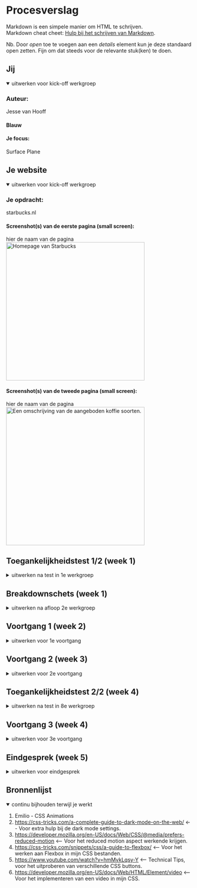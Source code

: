 # Procesverslag
Markdown is een simpele manier om HTML te schrijven.  
Markdown cheat cheet: [Hulp bij het schrijven van Markdown](https://github.com/adam-p/markdown-here/wiki/Markdown-Cheatsheet).



Nb. Door *open* toe te voegen aan een *details* element kun je deze standaard open zetten. Fijn om dat steeds voor de relevante stuk(ken) te doen.



## Jij

<details open>
  <summary>uitwerken voor kick-off werkgroep</summary>

  ### Auteur:
  Jesse van Hooff

  #### Blauw

  #### Je focus:
  Surface Plane
 
</details>





## Je website

<details open>
  <summary>uitwerken voor kick-off werkgroep</summary>

  ### Je opdracht:
  starbucks.nl

  #### Screenshot(s) van de eerste pagina (small screen): 
  hier de naam van de pagina  
  <img src="readme-images/screenshot1.png" width="375px" alt="Homepage van Starbucks">

  #### Screenshot(s) van de tweede pagina (small screen):
  hier de naam van de pagina  
  <img src="readme-images/screenshot2.png" width="375px" alt="Een omschrijving van de aangeboden koffie soorten.">
 
</details>



## Toegankelijkheidstest 1/2 (week 1)

<details>
  <summary>uitwerken na test in 1e werkgroep</summary>

### Bevindingen
  Lijst met je bevindingen die in de test naar voren kwamen:

  #### Screenreader
Omdat er ontzettend veel gebruik wordt gemaakt van divjes en er weinig alt-text aanwezig is, kan je er bijna niet uitkomen waar je bent op de pagina. Ook zouden titels/links beter moeten worden verteld i.p.v bepaalde codenamen te horen. Dit maakt het duidelijker voor de gebruiker. 	


#### Muis en Toetsenbord 
  Het navigeren met de tab-toets gaat redelijk goed, wel worden knoppen overgeslagen. Ook geeft hij niet aan bij welke sectie welke knop hoort. Zo word je ineens doorverwezen naar een compleet ander onderdeel van de website waar ook een "bestel nu" knop zit. Het is dus heel onduidelijk. 
  
  Door de code beter en hierarchisch duidelijker te schrijven, en rekening te houden met de navigatie patronen binnen de pagina zou het opgelost kunnen worden. 


#### Motoriek (shocks, elastiekjes)
Omdat de website kleinere buttons hanteert zou de focus daar op kunnen liggen, deze zijn namelijk slecht klikbaar voor mensen met spasme of andere zenuw aandoeningen. Door de buttons te vergroten kan ik de website beter toegankelijk maken, zonder per sé de huisstijl te doorbreken. Ik wil dit dan ook graag doorvoeren, al is het alleen maar om te testen of het dan ook echt beter werkt. 


#### Visueel (brillen, contrast, kleurenblind, dark/light). 
  
Hemianopia - Dit heeft geen tot weinig effect op de website. Doordat de informatie die wordt getoond op meerdere plekken wordt herhaald is er geen gemis aan informatie. 
Glaucoma - De ietwat kleine knoppen kunnen ervoor zorgen dat mensen met glaucoma het contrast iets minder goed zien. Dit komt ook door de dunne lijnen van knoppen, ik wil proberen om dit te verhelpen, in combinatie met de motorieke stoornis oplossing die ik hierboven beschrijf. 
Low Contrast - Dit staat in verband met de aandoening die ik hierboven beschrijf, aan het contrast kan nog het een en ander worden gedaan. Belangrijk punt hierbij zijn o.a de dunne lijntjes van knoppen en de kleine/dunne tekstjes.
Diabetic Eye Disease - Alhoewel het zeer hinderlijk is, blijft de website bruikbaar voor mensen met deze aandoening. Het contrast verhogen kan wel helpen. 
Cataract - De website is slecht te zien, het kan helpen om VoiceOver te gebruiken om duidelijk te hebben waar je op dat moment bent. 
Central Field Loss - Voornamelijk het Logo (de Hero image) en de afbeeldingen worden slechter zichtbaar. Het kan helpen om de tekst bondiger op te schrijven zodat gebruikers geen lange lappen tekst met gaten hoeven te lezen. 


</details>




## Breakdownschets (week 1)

<details>
  <summary>uitwerken na afloop 2e werkgroep</summary>

  ### de hele pagina: 
  <img src="readme-images/bschets-pagina.png" width="375px" alt="breakdown van de hele pagina">

  ### dynamisch deel (bijv menu): 
  <img src="readme-images/bschets-deel1.png" width="375px" alt="breakdown van een dynamisch deel">

  ### wellicht nog een dynamisch deel (bijv filter): 
  <img src="readme-images/bschets-deel2.png" width="375px" alt="breakdown van nog een dynamisch deel">

</details>





## Voortgang 1 (week 2)

<details>
  <summary>uitwerken voor 1e voortgang</summary>

  ### Stand van zaken
  Ik merkte dat ik nog wat moeite had met het benoemen van HTML tags. Ik heb daarom veel moeten Googlen en inspecten. Daarna ben ik begonnen met het tikken van de content en het verzamelen van al het beeldmateriaal. 


  ### Agenda voor meeting
  samen met je groepje opstellen

  | Jesse          | Giorgio             | Emilio      |  Henriks        |
  |                |                    |              |                  |
  | Breakdownschets Breakdownschets     Breakdownschets  Breakdownschets
   + Code           + Code              + Code          + Code


  ### Verslag van meeting
  hier na afloop snel de uitkomsten van de meeting vastleggen

 - We willen allemaal meer aan de slag met het uitwerken van semantische HMTL. We maken nu allemaal nog veel gebruik van verkeerde tags, waardoor we teveel of juist te weinig code schrijven. 
 - Ik moet mij meer bezig houden met uitwerken van de juiste flexbox methodiek. Nu ben ik nog veel met margins en paddings aan het experimenteren, terwij dit veel beter met Grid of Flexbox kan. 
 - Ook moet ik nu aan de slag met CSS. Ik denk dat ik hier veel hulp bij nodig ga hebben.

<img src="readme-images/voortgang2.png" width="375px" alt="breakdown van een dynamisch deel">

<img src="readme-images/voortgang3.png" width="375px" alt="breakdown van een dynamisch deel">



</details>





## Voortgang 2 (week 3)

<details>
  <summary>uitwerken voor 2e voortgang</summary>

  ### Stand van zaken
  Ik ben begonnen met het schrijven van de eerste CSS code. Ik merkte dat ik wederom veel terugviel op het internet, en dan met name de Flexbox uitleg van Chris Coyer. Het gaf mij rust om te weten dat ik steeds weer de stappen kon volgen. Ik ben nu bezig met het maken van de nav bar en het stylen van de navigatie knoppen. Ook ben ik bezig met het Javascript onderdeel in het menu. 


  ### Agenda voor meeting
  samen met je groepje opstellen

  | Jesse          | Emilio              | Giorgio      Nathan           |
  | ---            | ---               | ---              | ---              |
  | CSS Bespreken  | CSS + Breakpoints | CSS Bespreken    | Geen Reactie     |
  | Javascript     | dit als er tijd is|                  | dit wil ik zeker |
  | ...            | ...               | ...              | ...              |


  ### Verslag van meeting
  hier na afloop snel de uitkomsten van de meeting vastleggen

- Ik merk dat ik het maken van het menu erg lastig vind. Dit komt niet per se door de javascript, maar meer door het implementeren van de juiste CSS. Ook wanneer ik de oefeningen volg merk ik dat ik het nog steeds niet goed snap. Ik wil daarom in de aankomende lessen wat meer hulp vragen om het menu te fixen. Ook wil ik meer aan de slag met de styling en hoe ik dat beter en efficienter kan toepassen. 

Tussenstand: 

<img src="readme-images/voortgang1.png" width="375px" alt="breakdown van een dynamisch deel">


</details>





## Toegankelijkheidstest 2/2 (week 4)

<details>
  <summary>uitwerken na test in 8e werkgroep</summary>

  ### Bevindingen
  Bij deze toegankelijkheidstest heb ik voornamelijk gelet op hoe mijn website functioneert op keyboard en visueel gebied. Ook heb ik mijn reduce motion feature getest. Het was gaaf om te zien dat ik ten opzichte van de huidige website van Starbucks die van mij wat toegankelijker heb kunnen maken. De rest van de bevindingen heb ik hieronder zo goed mogelijk beschreven. 

  #### Screenreader

  #### Muis en Toetsenbord 
   In dit onderdeel heb ik getest hoe navigeerbaar mijn website is met enkel het toetsenbord 

   Het tabben gaat goed, ik kan alleen het menu niet in. Na het vragen aan Sanne blijkt dat dat mogelijk is om menu's automatisch uit elkaar te laten schuiven. Dat blijkt echter een behoorlijke klus, dus dat laat ik voor nu even achterwege. 


  #### Motoriek (shocks, elastiekjes)
  Voor dit onderdeel heb ik het schock apparaat omgedaan en heb ik met de elastiekjes getest!

  Ik heb het apparaat met de electische schokjes uitgeprobeerd. De website was nog goed te gebruiken met het apparaat op de laagste stand. Toen Sanne echter het apparaat op de hoogste stand zette was het praktisch onmogelijk om kleinere buttons aan te klikken. Ook het lezen van tekst werd lastiger omdat ik meer energie kwijt was aan het aanspannen van spieren dan aan het letten op de tekst.  

  De elastiekjes waren veel minder intensief. Het voelde meer aan als een verdikte vinger die ik net had gestoten dan dat ik echt gehinderd werd. Ik kon alles aanklikken, al werd het wel minder goed klikbaar naarmate de buttons steeds kleiner werden. 

  #### Visueel (brillen, contrast, kleurenblind, dark/light). 
  Met deze brillen heb ik getest hoe mijn website zichtbaar is met verschillende brillen op. 

<img src="readme-images/bril1.jpg" width="375px" alt="breakdown van een dynamisch deel">

Blur/Glare: Met deze bril kan ik de titels op de landings niet lezen. Ook de zwarte tekst op de webpagina kan ik niet lezen. Idem dito met de zwarte titels. De plaatjes kan ik gelukkig wel zin. De buttons kan ik ook niet lezen. De buttons onderaan de footer kan ik wel lezen gelukkig. 

Peripheral Field Loss: Met deze bril is het lastig om te zien wat de afbeeldingen betekenen. Je ziet slecht wat voor vorm er wordt weergegeven. Dit kan opgelost worden met een figcaption waarmee de afbeelding wordt uitgelegd. 

Combined Loss Diabetic Eye Disease: Door de grote vlokken op het scherm is het lastig om te zien wat er zich op het scherm afspeelt. Het zorgt ervoor dat je afgeleid raakt of je hoofd moet bewegen om het vanuit een bepaalde hoek wel te kunnen zien. Ik denk dat ik weinig kan doen om deze ervaring beter te maken.

<img src="readme-images/bril2.jpg" width="375px" alt="breakdown van een dynamisch deel">

Stip in het midden bril: De grote stip in het midden maakt het heel lastig om de content te bekijken. Content wat zich wat meer aan de zijkant afspeelt is redelijk goed te doen, maar focussen op tekst in het midden is erg lastig. 

Low Contrast: Het lage contrast zorgt ervoor dat ik de tekst en afbeeldigen slecht kan zien/lezen. 

Central field Loss : Ik kan hiermee slecht lezen wat voor tekst er wordt weergegeven. De afbeeldingen worden ook vaag, maar wanneer je schuin kijkt kan je het wel beter zien. Ik kan een optie bieden in mijn website om het beter toegankelijk te maken. 

Hemifield Loss: Bij deze bril vond ik het lastig om te bepalen wat ik precies kon verbeteren voor gebruikers met deze aandoening. De website is opzich goed zichtbaar, alleen de linkerkant is lastig te navigeren. Ik zou een extra optie kunnen inbouwen om ervoor te zorgen dat de content naar links schuift.






</details>





## Voortgang 3 (week 4)

<details>
  <summary>uitwerken voor 3e voortgang</summary>

  ### Stand van zaken
  hier dit ging goed & dit was lastig (neem ook screenshots op van delen van je website en code)


  ### Agenda voor meeting
  samen met je groepje opstellen

  | Jesse      	| 	Henriks	            | Emilio	   | Giorgio         |
  | ---            | ---                | ---          | ---              |		CSS + JS + Menu		CSS + HTML		CSS + HTML
  | CSS + Menu  |
  | en dat ook nog | dit als er tijd is | nog een punt | dit wil ik zeker |
  | ...            | ...                | ...          | ...              |


  ### Verslag van meeting
  hier na afloop snel de uitkomsten van de meeting vastleggen

  - Nu het einde in zicht komt wil ik beter gaan letten op hoe erg de website overeenkomt met de echte website. Ik merk dat ik her en der toch nog wat kleine schoonheidsfoutjes zie zitten. Ook heb ik nog veel moeite met de menu's op de pagina's. Het loopt qua animatie nog niet lekker of de list items en bijbehorende content wordt niet goed weergegeven. Ook wil ik mijn CSS opschonen en de selectors, values e.d weghalen die er niet thuis horen. 

</details>





## Eindgesprek (week 5)

<details>
  <summary>uitwerken voor eindgesprek</summary>

  ### Je uitkomst - karakteristiek screenshots:
  <img src="readme-images/home.png" width="375px" alt="uitomst opdracht 1">


  ### Dit ging goed/Heb ik geleerd: 
  Tijdens dit vak heb ik goed geleerd hoe belangrijk het is om hulp te vragen, gerichter te zoeken en om verbanden te leggen. Aan het begin van dit vak had ik heel erg de twijfel of ik het dit keer wel zou halen, maar na het begrijpen van de stof ging ik al vrij snel als een trein. De voortgangs gesprekken zorgde ervoor dat ik veel met andere klasgenoten kon sparren en leren. Ik was blij dat ik steeds meer leerde en verbanden kon leggen, waardoor ik ideetjes vrij snel kon uitbouwen naar echte functies, dat gaf een kick. Ik ben echt ontzettend tevreden met het eindresultaat, het lijkt enorm op de echte website. 

  <img src="readme-images/home2.png" width="375px" alt="top">


  ### Dit was lastig/Is niet gelukt:
  Zoals ik al aangaf hierboven had ik veel moeite met het starten van dit vak. De eerdere pogingen liepen meestal uit op niks, dit kwam voornamelijk omdat ik de stof simpelweg niet begreep of niet op tijd oefeningen afkreeg. Dit ging bij deze poging een stuk beter. Dit kwam ook op omdat ik deze poging vaker en eerder om hulp vroeg. Ik heb wel een aantal keer gehad dat ik uren aan het klieren was met 1 stukje code. Dat kwam voornamelijk omdat ik het zelfe wilde uitvogelen. Ik zag dan echter wel vrij snel in dat ik hulp nodig had, deze riep ik dan ook in bij de eerstvolgende les. 

  <img src="readme-images/smaken1.png" width="375px" alt="bummer">
</details>





## Bronnenlijst

<details open>
  <summary>continu bijhouden terwijl je werkt</summary>

  

  1. Emilio - CSS Animations
  2. https://css-tricks.com/a-complete-guide-to-dark-mode-on-the-web/ <-- Voor extra hulp bij de dark mode settings.
  3. https://developer.mozilla.org/en-US/docs/Web/CSS/@media/prefers-reduced-motion <-- Voor het reduced motion aspect werkende krijgen. 
  4. https://css-tricks.com/snippets/css/a-guide-to-flexbox/ <-- Voor het werken aan Flexbox in mijn CSS bestanden. 
  5. https://www.youtube.com/watch?v=hmMvkLqsy-Y <-- Technical Tips, voor het uitproberen van verschillende CSS buttons.
  6. https://developer.mozilla.org/en-US/docs/Web/HTML/Element/video <-- Voor het implementeren van een video in mijn CSS.
	
</details>